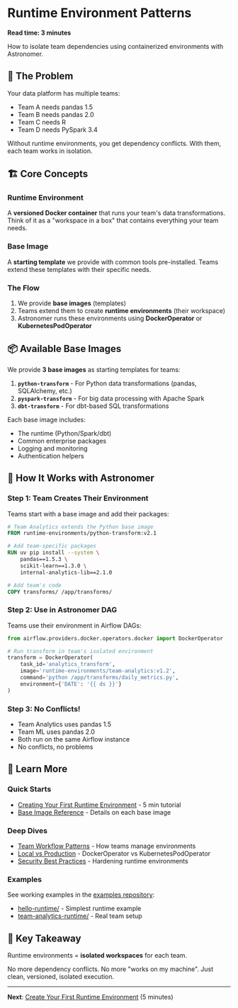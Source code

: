 # Runtime Environment Patterns

**Read time: 3 minutes**

How to isolate team dependencies using containerized environments with Astronomer.

## 🎯 The Problem

Your data platform has multiple teams:
- Team A needs pandas 1.5
- Team B needs pandas 2.0
- Team C needs R
- Team D needs PySpark 3.4

Without runtime environments, you get dependency conflicts. With them, each team works in isolation.

## 🏗️ Core Concepts

### Runtime Environment
A **versioned Docker container** that runs your team's data transformations. Think of it as a "workspace in a box" that contains everything your team needs.

### Base Image
A **starting template** we provide with common tools pre-installed. Teams extend these templates with their specific needs.

### The Flow
1. We provide **base images** (templates)
2. Teams extend them to create **runtime environments** (their workspace)
3. Astronomer runs these environments using **DockerOperator** or **KubernetesPodOperator**

## 📦 Available Base Images

We provide **3 base images** as starting templates for teams:

1. **`python-transform`** - For Python data transformations (pandas, SQLAlchemy, etc.)
2. **`pyspark-transform`** - For big data processing with Apache Spark
3. **`dbt-transform`** - For dbt-based SQL transformations

Each base image includes:
- The runtime (Python/Spark/dbt)
- Common enterprise packages
- Logging and monitoring
- Authentication helpers

## 🚀 How It Works with Astronomer

### Step 1: Team Creates Their Environment

Teams start with a base image and add their packages:

```dockerfile
# Team Analytics extends the Python base image
FROM runtime-environments/python-transform:v2.1

# Add team-specific packages
RUN uv pip install --system \
    pandas==1.5.3 \
    scikit-learn==1.3.0 \
    internal-analytics-lib==2.1.0

# Add team's code
COPY transforms/ /app/transforms/
```

### Step 2: Use in Astronomer DAG

Teams use their environment in Airflow DAGs:

```python
from airflow.providers.docker.operators.docker import DockerOperator

# Run transform in team's isolated environment
transform = DockerOperator(
    task_id='analytics_transform',
    image='runtime-environments/team-analytics:v1.2',
    command='python /app/transforms/daily_metrics.py',
    environment={'DATE': '{{ ds }}'}
)
```

### Step 3: No Conflicts!

- Team Analytics uses pandas 1.5
- Team ML uses pandas 2.0
- Both run on the same Airflow instance
- No conflicts, no problems

## 📖 Learn More

### Quick Starts
- [Creating Your First Runtime Environment](runtime-creating.md) - 5 min tutorial
- [Base Image Reference](runtime-base-images.md) - Details on each base image

### Deep Dives
- [Team Workflow Patterns](runtime-team-workflows.md) - How teams manage environments
- [Local vs Production](runtime-deployment.md) - DockerOperator vs KubernetesPodOperator
- [Security Best Practices](runtime-security.md) - Hardening runtime environments

### Examples
See working examples in the [examples repository](https://github.com/Troubladore/airflow-data-platform-examples):
- [hello-runtime/](https://github.com/Troubladore/airflow-data-platform-examples/tree/main/hello-runtime) - Simplest runtime example
- [team-analytics-runtime/](https://github.com/Troubladore/airflow-data-platform-examples/tree/main/team-analytics-runtime) - Real team setup

## 🎯 Key Takeaway

Runtime environments = **isolated workspaces** for each team.

No more dependency conflicts. No more "works on my machine". Just clean, versioned, isolated execution.

---

**Next**: [Create Your First Runtime Environment](runtime-creating.md) (5 minutes)
